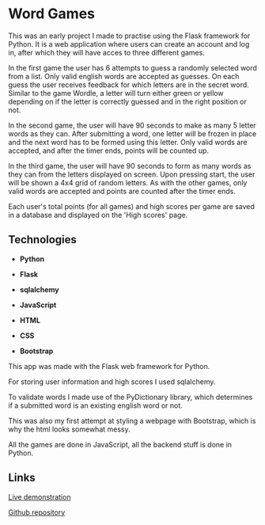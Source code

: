 # Word Games


This was an early project I made to practise using the Flask framework for Python.
It is a web application where users can create an account and log in, after which they will have acces to three different games.

In the first game the user has 6 attempts to guess a randomly selected word from a list. Only valid english words are accepted as guesses. 
On each guess the user receives feedback for which letters are in the secret word. 
Similar to the game Wordle, a letter will turn either green or yellow depending on if the letter is correctly guessed and in the right position or not.

In the second game, the user will have 90 seconds to make as many 5 letter words as they can. 
After submitting a word, one letter will be frozen in place and the next word has to be formed using this letter.
Only valid words are accepted, and after the timer ends, points will be counted up. 

In the third game, the user will have 90 seconds to form as many words as they can from the letters displayed on screen.
Upon pressing start, the user will be shown a 4x4 grid of random letters. 
As with the other games, only valid words are accepted and points are counted after the timer ends.

Each user's total points (for all games) and high scores per game are saved in a database and displayed on the 'High scores' page.

## Technologies

- **Python**

- **Flask**

- **sqlalchemy**

- **JavaScript**

- **HTML**

- **CSS**

- **Bootstrap**


This app was made with the Flask web framework for Python.

For storing user information and high scores I used sqlalchemy.

To validate words I made use of the PyDictionary library, which determines if a submitted word is an existing english word or not.

This was also my first attempt at styling a webpage with Bootstrap, which is why the html looks somewhat messy.

All the games are done in JavaScript, all the backend stuff is done in Python.


## Links

[Live demonstration](link-to-video)


[Github repository](link-to-repo)
